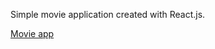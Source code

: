Simple movie application created with React.js.

[Movie app](https://andreybaglai.github.io/react-movies-app/)
